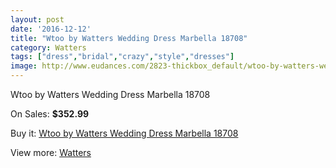 ```yaml
---
layout: post
date: '2016-12-12'
title: "Wtoo by Watters Wedding Dress Marbella 18708"
category: Watters
tags: ["dress","bridal","crazy","style","dresses"]
image: http://www.eudances.com/2823-thickbox_default/wtoo-by-watters-wedding-dress-marbella-18708.jpg
---
```

Wtoo by Watters Wedding Dress Marbella 18708

On Sales: **$352.99**
<a href="https://www.eudances.com/en/watters/965-wtoo-by-watters-wedding-dress-marbella-18708.html"><amp-img layout="responsive" width="600" height="600" src="//www.eudances.com/2823-thickbox_default/wtoo-by-watters-wedding-dress-marbella-18708.jpg" alt="Wtoo by Watters Wedding Dress Marbella 18708 0" /></a>
<a href="https://www.eudances.com/en/watters/965-wtoo-by-watters-wedding-dress-marbella-18708.html"><amp-img layout="responsive" width="600" height="600" src="//www.eudances.com/2824-thickbox_default/wtoo-by-watters-wedding-dress-marbella-18708.jpg" alt="Wtoo by Watters Wedding Dress Marbella 18708 1" /></a>

Buy it: [Wtoo by Watters Wedding Dress Marbella 18708](https://www.eudances.com/en/watters/965-wtoo-by-watters-wedding-dress-marbella-18708.html "Wtoo by Watters Wedding Dress Marbella 18708")

View more: [Watters](https://www.eudances.com/en/12-watters "Watters")